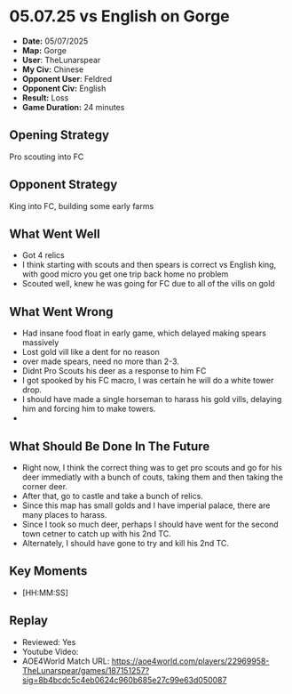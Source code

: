 # 05.07.25 vs English on Gorge

- **Date:** 05/07/2025
- **Map:** Gorge
- **User**: TheLunarspear
- **My Civ:** Chinese
- **Opponent User**: Feldred
- **Opponent Civ:** English
- **Result:** Loss
- **Game Duration:** 24 minutes

## Opening Strategy
Pro scouting into FC

## Opponent Strategy
King into FC, building some early farms

## What Went Well
- Got 4 relics
- I think starting with scouts and then spears is correct vs English king, with good micro you get one trip back home no problem
- Scouted well, knew he was going for FC due to all of the vills on gold

## What Went Wrong
- Had insane food float in early game, which delayed making spears massively
- Lost gold vill like a dent for no reason
- over made spears, need no more than 2-3.
- Didnt Pro Scouts his deer as a response to him FC
- I got spooked by his FC macro, I was certain he will do a white tower drop.
- I should have made a single horseman to harass his gold vills, delaying him and forcing him to make towers.
- 

## What Should Be Done In The Future
- Right now, I think the correct thing was to get pro scouts and go for his deer immediatly with a bunch of couts, taking them and then taking the corner deer.
- After that, go to castle and take a bunch of relics.
- Since this map has small golds and I have imperial palace, there are many places to harass.
- Since I took so much deer, perhaps I should have went for the second town cetner to catch up with his 2nd TC.
- Alternately, I should have gone to try and kill his 2nd TC.

## Key Moments
- [HH:MM:SS] 

## Replay
- Reviewed: Yes
- Youtube Video:
- AOE4World Match URL: https://aoe4world.com/players/22969958-TheLunarspear/games/187151257?sig=8b4bcdc5c4eb0624c960b685e27c99e63d050087